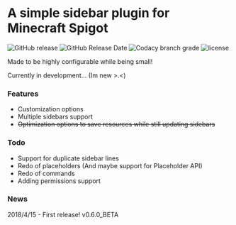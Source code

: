 # A simple sidebar plugin for Minecraft Spigot
![GitHub release](https://img.shields.io/github/release/flintintoe/SimpleSidebar.svg&style=for-the-badge&label=Current%20Release)   ![GitHub Release Date](https://img.shields.io/github/release-date/flintintoe/SimpleSidebar.svg&style=flat-square&label=Last%20release)   ![Codacy branch grade](https://img.shields.io/codacy/grade/ad2a5c3320dd43cbad38ba13a85f8a66/release.svg&style=flat-square&label=Codacy%20grade)   ![license](https://img.shields.io/github/license/flintintoe/SimpleSidebar.svg&style=flat-square&label=License) 

Made to be highly configurable while being small!

Currently in development... (Im new >.<)

### Features
- Customization options
- Multiple sidebars support
- ~~Optimization options to save resources while still updating sidebars~~

### Todo
- Support for duplicate sidebar lines
- Redo of placeholders (And maybe support for Placeholder API)
- Redo of commands
- Adding permissions support

### News
2018/4/15 - First release! v0.6.0_BETA

